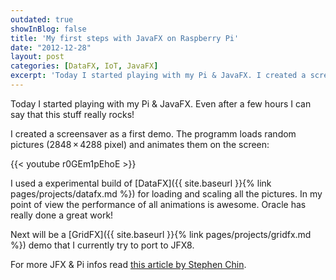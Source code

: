```yaml
---
outdated: true
showInBlog: false
title: 'My first steps with JavaFX on Raspberry Pi'
date: "2012-12-28"
layout: post
categories: [DataFX, IoT, JavaFX]
excerpt: 'Today I started playing with my Pi & JavaFX. I created a screensaver as a first demo. The programm loads random pictures (2848 × 4288 pixel) and animates them on the screen.'
---
```

Today I started playing with my Pi & JavaFX. Even after a few hours I can say that this stuff really rocks!

I created a screensaver as a first demo. The programm loads random pictures (2848 × 4288 pixel) and animates them on the screen:

{{< youtube r0GEm1pEhoE >}}

I used a experimental build of [DataFX]({{ site.baseurl }}{% link pages/projects/datafx.md %}) for loading and scaling all the pictures. In my point of view the performance of all animations is awesome. Oracle has really done a great work!

Next will be a [GridFX]({{ site.baseurl }}{% link pages/projects/gridfx.md %}) demo that I currently try to port to JFX8.

For more JFX & Pi infos read [this article by Stephen Chin](http://javafx.steveonjava.com/javafx-on-raspberry-pi-3-easy-steps/).
